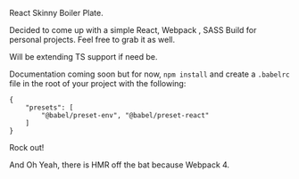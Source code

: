React Skinny Boiler Plate.

Decided to come up with a simple React, Webpack , SASS Build for personal projects. Feel free to grab it as well.

Will be extending TS support if need be.

Documentation coming soon but for now, `npm install` and create a `.babelrc` file in the root of your project with the following:

```
{
    "presets": [
        "@babel/preset-env", "@babel/preset-react"
    ]
}
```

Rock out!

And Oh Yeah, there is HMR off the bat because Webpack 4.